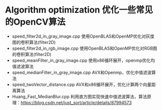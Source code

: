 ﻿# Algorithm optimization 优化一些常见的OpenCV算法

- speed_filter2d_in_gray_image.cpp 使用OpenBLAS和OpenMP优化对灰度图的卷积算法(filter2D)
- speed_filter2d_in_rgb_image.cpp 使用OpenBLAS和OpenMP优化对RGB图的卷积算法(filter2D)
- speed_meanFilter_in_gray_image.cpp 使用x86循环展开，openmp优化均值滤波算法
- speed_medianFilter_in_gray_image.cpp AVX和Openmp，优化中值滤波算法
- speed_twoVector_distance.cpp AVX和x86循环展开，优化计算两个向量距离算法
- Huang_Fast_MedianBlur.cpp 利用直方图实现快速中值滤波算法，算法原理：https://blog.csdn.net/just_sort/article/details/87994573